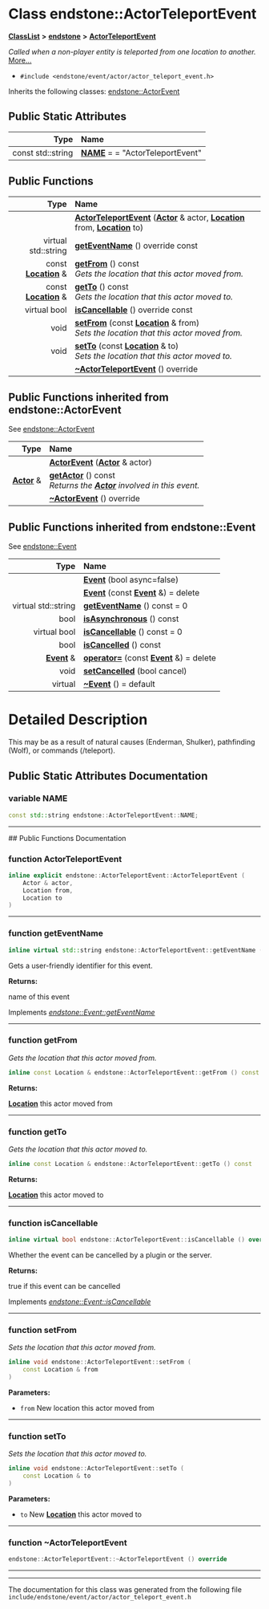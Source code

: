 

# Class endstone::ActorTeleportEvent



[**ClassList**](annotated.md) **>** [**endstone**](namespaceendstone.md) **>** [**ActorTeleportEvent**](classendstone_1_1ActorTeleportEvent.md)



_Called when a non-player entity is teleported from one location to another._ [More...](#detailed-description)

* `#include <endstone/event/actor/actor_teleport_event.h>`



Inherits the following classes: [endstone::ActorEvent](classendstone_1_1ActorEvent.md)
































## Public Static Attributes

| Type | Name |
| ---: | :--- |
|  const std::string | [**NAME**](#variable-name)   = = "ActorTeleportEvent"<br> |










































## Public Functions

| Type | Name |
| ---: | :--- |
|   | [**ActorTeleportEvent**](#function-actorteleportevent) ([**Actor**](classendstone_1_1Actor.md) & actor, [**Location**](classendstone_1_1Location.md) from, [**Location**](classendstone_1_1Location.md) to) <br> |
| virtual std::string | [**getEventName**](#function-geteventname) () override const<br> |
|  const [**Location**](classendstone_1_1Location.md) & | [**getFrom**](#function-getfrom) () const<br>_Gets the location that this actor moved from._  |
|  const [**Location**](classendstone_1_1Location.md) & | [**getTo**](#function-getto) () const<br>_Gets the location that this actor moved to._  |
| virtual bool | [**isCancellable**](#function-iscancellable) () override const<br> |
|  void | [**setFrom**](#function-setfrom) (const [**Location**](classendstone_1_1Location.md) & from) <br>_Sets the location that this actor moved from._  |
|  void | [**setTo**](#function-setto) (const [**Location**](classendstone_1_1Location.md) & to) <br>_Sets the location that this actor moved to._  |
|   | [**~ActorTeleportEvent**](#function-actorteleportevent) () override<br> |


## Public Functions inherited from endstone::ActorEvent

See [endstone::ActorEvent](classendstone_1_1ActorEvent.md)

| Type | Name |
| ---: | :--- |
|   | [**ActorEvent**](classendstone_1_1ActorEvent.md#function-actorevent) ([**Actor**](classendstone_1_1Actor.md) & actor) <br> |
|  [**Actor**](classendstone_1_1Actor.md) & | [**getActor**](classendstone_1_1ActorEvent.md#function-getactor) () const<br>_Returns the_ [_**Actor**_](classendstone_1_1Actor.md) _involved in this event._ |
|   | [**~ActorEvent**](classendstone_1_1ActorEvent.md#function-actorevent) () override<br> |


## Public Functions inherited from endstone::Event

See [endstone::Event](classendstone_1_1Event.md)

| Type | Name |
| ---: | :--- |
|   | [**Event**](classendstone_1_1Event.md#function-event-12) (bool async=false) <br> |
|   | [**Event**](classendstone_1_1Event.md#function-event-22) (const [**Event**](classendstone_1_1Event.md) &) = delete<br> |
| virtual std::string | [**getEventName**](classendstone_1_1Event.md#function-geteventname) () const = 0<br> |
|  bool | [**isAsynchronous**](classendstone_1_1Event.md#function-isasynchronous) () const<br> |
| virtual bool | [**isCancellable**](classendstone_1_1Event.md#function-iscancellable) () const = 0<br> |
|  bool | [**isCancelled**](classendstone_1_1Event.md#function-iscancelled) () const<br> |
|  [**Event**](classendstone_1_1Event.md) & | [**operator=**](classendstone_1_1Event.md#function-operator) (const [**Event**](classendstone_1_1Event.md) &) = delete<br> |
|  void | [**setCancelled**](classendstone_1_1Event.md#function-setcancelled) (bool cancel) <br> |
| virtual  | [**~Event**](classendstone_1_1Event.md#function-event) () = default<br> |
















































































# Detailed Description


This may be as a result of natural causes (Enderman, Shulker), pathfinding (Wolf), or commands (/teleport). 


    
## Public Static Attributes Documentation




### variable NAME 

```C++
const std::string endstone::ActorTeleportEvent::NAME;
```




<hr>
## Public Functions Documentation




### function ActorTeleportEvent 

```C++
inline explicit endstone::ActorTeleportEvent::ActorTeleportEvent (
    Actor & actor,
    Location from,
    Location to
) 
```




<hr>



### function getEventName 


```C++
inline virtual std::string endstone::ActorTeleportEvent::getEventName () override const
```



Gets a user-friendly identifier for this event.




**Returns:**

name of this event 





        
Implements [*endstone::Event::getEventName*](classendstone_1_1Event.md#function-geteventname)


<hr>



### function getFrom 

_Gets the location that this actor moved from._ 
```C++
inline const Location & endstone::ActorTeleportEvent::getFrom () const
```





**Returns:**

[**Location**](classendstone_1_1Location.md) this actor moved from 





        

<hr>



### function getTo 

_Gets the location that this actor moved to._ 
```C++
inline const Location & endstone::ActorTeleportEvent::getTo () const
```





**Returns:**

[**Location**](classendstone_1_1Location.md) this actor moved to 





        

<hr>



### function isCancellable 


```C++
inline virtual bool endstone::ActorTeleportEvent::isCancellable () override const
```



Whether the event can be cancelled by a plugin or the server.




**Returns:**

true if this event can be cancelled 





        
Implements [*endstone::Event::isCancellable*](classendstone_1_1Event.md#function-iscancellable)


<hr>



### function setFrom 

_Sets the location that this actor moved from._ 
```C++
inline void endstone::ActorTeleportEvent::setFrom (
    const Location & from
) 
```





**Parameters:**


* `from` New location this actor moved from 




        

<hr>



### function setTo 

_Sets the location that this actor moved to._ 
```C++
inline void endstone::ActorTeleportEvent::setTo (
    const Location & to
) 
```





**Parameters:**


* `to` New [**Location**](classendstone_1_1Location.md) this actor moved to 




        

<hr>



### function ~ActorTeleportEvent 

```C++
endstone::ActorTeleportEvent::~ActorTeleportEvent () override
```




<hr>

------------------------------
The documentation for this class was generated from the following file `include/endstone/event/actor/actor_teleport_event.h`

